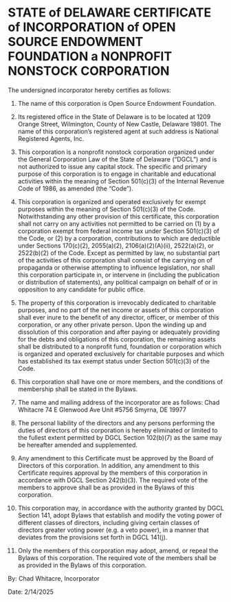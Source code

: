 # STATE of DELAWARE CERTIFICATE of INCORPORATION of OPEN SOURCE ENDOWMENT FOUNDATION a NONPROFIT NONSTOCK CORPORATION

The undersigned incorporator hereby certifies as follows:

1. The name of this corporation is Open Source Endowment Foundation.

2. Its registered office in the State of Delaware is to be located at 1209 Orange Street, Wilmington, County of New Castle, Delaware 19801. The name of this corporation’s registered agent at such address is National Registered Agents, Inc.

3. This corporation is a nonprofit nonstock corporation organized under the General Corporation Law of the State of Delaware (“DGCL”) and is not authorized to issue any capital stock. The specific and primary purpose of this corporation is to engage in charitable and educational activities within the meaning of Section 501(c)(3) of the Internal Revenue Code of 1986, as amended (the “Code”).

4. This corporation is organized and operated exclusively for exempt purposes within the meaning of Section 501(c)(3) of the Code. Notwithstanding any other provision of this certificate, this corporation shall not carry on any activities not permitted to be carried on (1) by a corporation exempt from federal income tax under Section 501(c)(3) of the Code, or (2) by a corporation, contributions to which are deductible under Sections 170(c)(2), 2055(a)(2), 2106(a)(2)(A)(ii), 2522(a)(2), or 2522(b)(2) of the Code. Except as permitted by law, no substantial part of the activities of this corporation shall consist of the carrying on of propaganda or otherwise attempting to influence legislation, nor shall this corporation participate in, or intervene in (including the publication or distribution of statements), any political campaign on behalf of or in opposition to any candidate for public office.

5. The property of this corporation is irrevocably dedicated to charitable purposes, and no part of the net income or assets of this corporation shall ever inure to the benefit of any director, officer, or member of this corporation, or any other private person. Upon the winding up and dissolution of this corporation and after paying or adequately providing for the debts and obligations of this corporation, the remaining assets shall be distributed to a nonprofit fund, foundation or corporation which is organized and operated exclusively for charitable purposes and which has established its tax exempt status under Section 501(c)(3) of the Code.

6. This corporation shall have one or more members, and the conditions of membership shall be stated in the Bylaws.

7. The name and mailing address of the incorporator are as follows: Chad Whitacre 74 E Glenwood Ave Unit #5756 Smyrna, DE 19977

8. The personal liability of the directors and any persons performing the duties of directors of this corporation is hereby eliminated or limited to the fullest extent permitted by DGCL Section 102(b)(7) as the same may be hereafter amended and supplemented.

9. Any amendment to this Certificate must be approved by the Board of Directors of this corporation. In addition, any amendment to this Certificate requires approval by the members of this corporation in accordance with DGCL Section 242(b)(3). The required vote of the members to approve shall be as provided in the Bylaws of this corporation.

10. This corporation may, in accordance with the authority granted by DGCL Section 141, adopt Bylaws that establish and modify the voting power of different classes of directors, including giving certain classes of directors greater voting power (e.g. a veto power), in a manner that deviates from the provisions set forth in DGCL 141(j).

11. Only the members of this corporation may adopt, amend, or repeal the Bylaws of this corporation. The required vote of the members shall be as provided in the Bylaws of this corporation.


By: Chad Whitacre, Incorporator

Date: 2/14/2025


